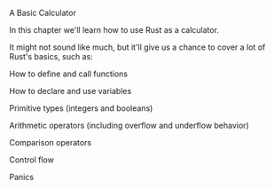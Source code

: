 A Basic Calculator

In this chapter we'll learn how to use Rust as a calculator.

It might not sound like much, but it'll give us a chance to cover a lot of Rust's basics, such as:

How to define and call functions

How to declare and use variables

Primitive types (integers and booleans)

Arithmetic operators (including overflow and underflow behavior)

Comparison operators

Control flow

Panics
